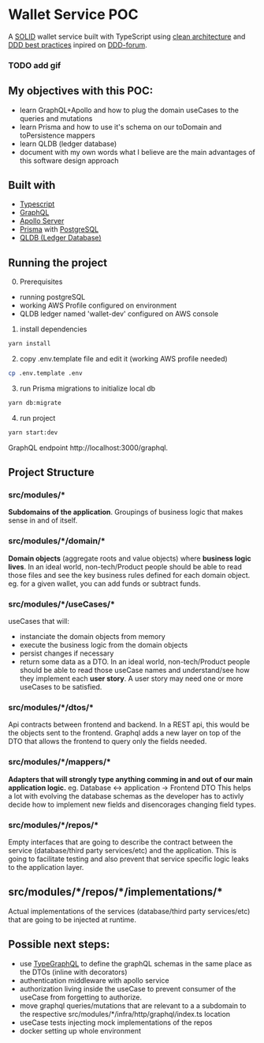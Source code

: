 # Wallet Service POC

A [SOLID](https://khalilstemmler.com/articles/solid-principles/solid-typescript/) wallet service built with TypeScript using [clean architecture](https://khalilstemmler.com/articles/software-design-architecture/organizing-app-logic/) and [DDD best practices](https://khalilstemmler.com/articles/domain-driven-design-intro/) inpired on [DDD-forum](https://github.com/stemmlerjs/ddd-forum).

### TODO add gif

## My objectives with this POC:

- learn GraphQL+Apollo and how to plug the domain useCases to the queries and mutations
- learn Prisma and how to use it's schema on our toDomain and toPersistence mappers
- learn QLDB (ledger database)
- document with my own words what I believe are the main advantages of this software design approach

## Built with

- [Typescript](https://www.typescriptlang.org/)
- [GraphQL](https://graphql.org/)
- [Apollo Server](https://www.apollographql.com/)
- [Prisma](https://www.prisma.io/) with [PostgreSQL](https://www.postgresql.org/)
- [QLDB (Ledger Database)](https://aws.amazon.com/qldb/)

## Running the project

0. Prerequisites

- running postgreSQL
- working AWS Profile configured on environment
- QLDB ledger named 'wallet-dev' configured on AWS console

1. install dependencies

```bash
yarn install
```

2. copy .env.template file and edit it (working AWS profile needed)

```bash
cp .env.template .env
```

3. run Prisma migrations to initialize local db

```bash
yarn db:migrate
```

4. run project

```bash
yarn start:dev
```

GraphQL endpoint http://localhost:3000/graphql.

## Project Structure

### src/modules/\*

**Subdomains of the application**. Groupings of business logic that makes sense in and of itself.

### src/modules/\*/domain/\*

**Domain objects** (aggregate roots and value objects) where **business logic lives**.
In an ideal world, non-tech/Product people should be able to read those files and see the key business rules defined for each domain object.
eg. for a given wallet, you can add funds or subtract funds.

### src/modules/\*/useCases/\*

useCases that will:

- instanciate the domain objects from memory
- execute the business logic from the domain objects
- persist changes if necessary
- return some data as a DTO.
  In an ideal world, non-tech/Product people should be able to read those useCase names and understand/see how they implement each **user story**. A user story may need one or more useCases to be satisfied.

### src/modules/\*/dtos/\*

Api contracts between frontend and backend. In a REST api, this would be the objects sent to the frontend. Graphql adds a new layer on top of the DTO that allows the frontend to query only the fields needed.

### src/modules/\*/mappers/\*

**Adapters that will strongly type anything comming in and out of our main application logic.** eg. Database <-> application -> Frontend DTO
This helps a lot with evolving the database schemas as the developer has to activly decide how to implement new fields and disencorages changing field types.

### src/modules/\*/repos/\*

Empty interfaces that are going to describe the contract between the service (database/third party services/etc) and the application. This is going to facilitate testing and also prevent that service specific logic leaks to the application layer.

## src/modules/\*/repos/\*/implementations/\*

Actual implementations of the services (database/third party services/etc) that are going to be injected at runtime.

## Possible next steps:

- use [TypeGraphQL](https://typegraphql.com/) to define the graphQL schemas in the same place as the DTOs (inline with decorators)
- authentication middleware with apollo service
- authorization living inside the useCase to prevent consumer of the useCase from forgetting to authorize.
- move graphql queries/mutations that are relevant to a a subdomain to the respective src/modules/\*/infra/http/graphql/index.ts location
- useCase tests injecting mock implementations of the repos
- docker setting up whole environment
